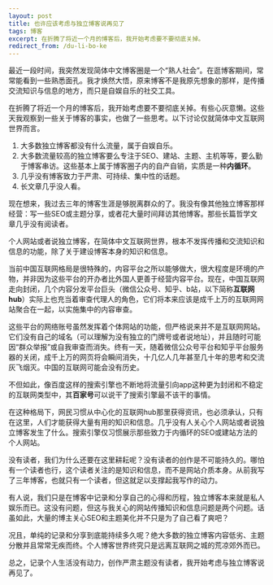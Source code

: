 ```yaml
---
layout: post
title: 也许应该考虑与独立博客说再见了
tags: 博客
excerpt: 在折腾了将近一个月的博客后，我开始考虑要不要彻底关掉。
redirect_from: /du-li-bo-ke
---
```


最近一段时间，我突然发现简体中文博客圈是一个“熟人社会”。在逛博客期间，常常能看到一些熟悉面孔。我才焕然大悟，原来博客不是我原先想象的那样，是传播交流知识与信息的地方，而只是自娱自乐的社交工具。

在折腾了将近一个月的博客后，我开始考虑要不要彻底关掉。有些心灰意懒。这些天我观察到一些关于博客的事实，也做了一些思考。以下讨论仅就简体中文互联网世界而言。

1. 大多数独立博客都没有什么流量，属于自娱自乐。
2. 大多数流量较高的独立博客要么专注于SEO、建站、主题、主机等等，要么勤于博客串访。这些基本上属于博客圈子内的自产自销，实质是一种**内循环**。
3. 几乎没有博客致力于严肃、可持续、集中性的话题。
4. 长文章几乎没人看。

现在想来，我过去三年的博客生涯是够脱离群众的了。我没有像其他独立博客那样经营：写一些SEO或主题分享，或者花大量时间拜访其他博客。那些长篇哲学文章几乎没有阅读者。

个人网站或者说独立博客，在简体中文互联网世界，根本不发挥传播和交流知识和信息的功能，除了关于建设博客本身的知识和信息。

当前中国互联网格局是很特殊的，内容平台之所以能够做大，很大程度是环境的产物，并非因为这些平台的开办者比外国人更善于经营内容平台。现在，中国互联网走向封闭，几个内容分发平台巨头（微信公众号、知乎、b站，以下简称**互联网hub**）实际上也充当着审查代理人的角色，它们将本来应该是成千上万的互联网网站聚合在一起，以实施集中的内容审查。

这些平台的网络账号虽然发挥着个体网站的功能，但严格说来并不是互联网网站。它们没有自己的域名（可以理解为没有独立的门牌号或者说地址），并且随时可能因“群众举报”或自我审查而消失。终有一天，随着微信公众号平台和知乎平台服务器的关闭，成千上万的网页将会瞬间消失，十几亿人几年甚至几十年的思考和交流灰飞烟灭。中国的互联网可能会没有历史。

不但如此，像百度这样的搜索引擎也不断地将流量引向app这种更为封闭和不稳定的互联网类型中，其**百家号**可以说干了搜索引擎最不该干的事情。

在这种格局下，网民习惯从中心化的互联网hub那里获得资讯，也必须承认，只有在这里，人们才能获得大量有用的知识和信息。几乎没有人关心个人网站或者说独立博客发生了什么。搜索引擎仅习惯展示那些致力于内循环的SEO或建站方法的个人网站。

没有读者，我们为什么还要在这里耕耘呢？没有读者的创作是不可能持久的。哪怕有一个读者也行，这个读者关注的是知识和信息，而不是网站介质本身。从前我写了三年博客，也就只有一个读者，但这就足以支撑起我写作的动力。

有人说，我们只是在博客中记录和分享自己的心得和历程，独立博客本来就是私人娱乐而已。这没有问题，但这与我关心的网站传播知识和信息问题是两个问题。话虽如此，大量的博主关心SEO和主题美化并不只是为了自己看了爽吧？

况且，单纯的记录和分享到底能持续多久呢？绝大多数的独立博客内容低劣、主题分散并且常常无疾而终。个人博客世界终究只是远离互联网之城的荒凉郊外而已。

总之，记录个人生活没有动力，创作严肃主题没有读者，我开始考虑与独立博客说再见了。
